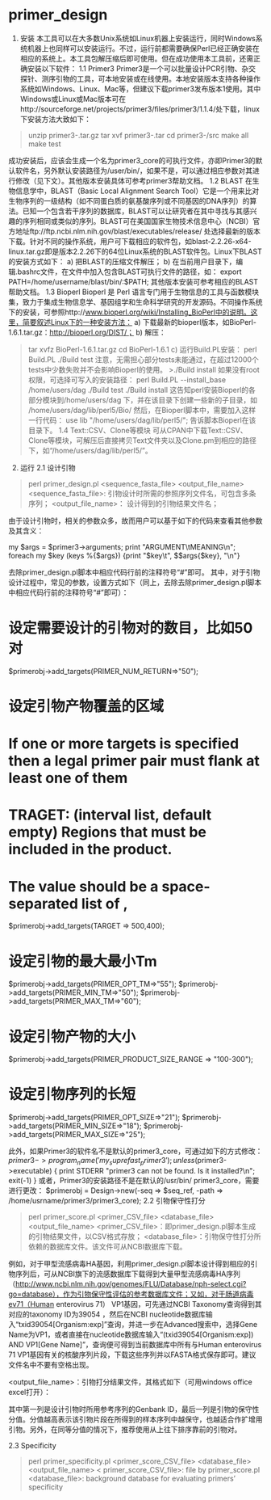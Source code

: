 primer_design
=============

1.	安装
本工具可以在大多数Unix系统如Linux机器上安装运行，同时Windows系统机器上也同样可以安装运行。不过，运行前都需要确保Perl已经正确安装在相应的系统上。本工具包解压缩后即可使用。但在成功使用本工具前，还需正确安装以下软件：
1.1	Primer3
Primer3是一个可以批量设计PCR引物、杂交探针、测序引物的工具，可本地安装或在线使用。本地安装版本支持各种操作系统如Windows、Linux、Mac等，但建议下载primer3发布版本1使用。其中Windows或Linux或Mac版本可在http://sourceforge.net/projects/primer3/files/primer3/1.1.4/处下载，linux下安装方法大致如下：

> unzip primer3-<release>.tar.gz
> tar xvf primer3-<release>.tar
> cd primer3-<release>/src
> make all
> make test

成功安装后，应该会生成一个名为primer3_core的可执行文件，亦即Primer3的默认软件名，另外默认安装路径为/user/bin/，如果不是，可以通过相应参数对其进行修改（见下文）。其他版本安装具体可参考primer3帮助文档。
1.2	BLAST
在生物信息学中，BLAST（Basic Local Alignment Search Tool）它是一个用来比对生物序列的一级结构（如不同蛋白质的氨基酸序列或不同基因的DNA序列）的算法。已知一个包含若干序列的数据库，BLAST可以让研究者在其中寻找与其感兴趣的序列相同或类似的序列。BLAST可在美国国家生物技术信息中心（NCBI）官方地址ftp://ftp.ncbi.nlm.nih.gov/blast/executables/release/ 处选择最新的版本下载。针对不同的操作系统，用户可下载相应的软件包，如blast-2.2.26-x64-linux.tar.gz即是版本2.2.26下的64位Linux系统的BLAST软件包。Linux下BLAST的安装方式如下：
a)	把BLAST的压缩文件解压；
b)	在当前用户目录下，编辑.bashrc文件，在文件中加入包含BLAST可执行文件的路径，如：
export PATH=/home/username/blast/bin/:$PATH;
其他版本安装可参考相应的BLAST帮助文档。
1.3	Bioperl
Bioperl 是 Perl 语言专门用于生物信息的工具与函数模块集，致力于集成生物信息学、基因组学和生命科学研究的开发源码。不同操作系统下的安装，可参照http://www.bioperl.org/wiki/Installing_BioPerl中的说明。这里，简要叙述Linux下的一种安装方法：
a)	下载最新的bioperl版本，如BioPerl-1.6.1.tar.gz：http://bioperl.org/DIST/；
b)	解压：
> tar xvfz BioPerl-1.6.1.tar.gz
> cd BioPerl-1.6.1
c)	运行Build.PL安装：
> perl Build.PL
> ./Build test
	注意，无需担心部分tests未能通过，在超过12000个tests中少数失败并不会影响Bioperl的使用。
		>./Build install
如果没有root权限，可选择可写入的安装路径：
> perl Build.PL --install_base /home/users/dag
> ./Build test
> ./Build install
这告知perl安装Bioperl的各部分模块到/home/users/dag 下，并在该目录下创建一些新的子目录，如
  		/home/users/dag/lib/perl5/Bio/
然后，在Bioperl脚本中，需要加入这样一行代码：
use lib "/home/users/dag/lib/perl5/";
告诉脚本Bioperl在该目录下。
1.4	Text::CSV、Clone等模块
可从CPAN中下载Text::CSV、Clone等模块，可解压后直接拷贝Text文件夹以及Clone.pm到相应的路径下，如“/home/users/dag/lib/perl5/”。

2.	运行
2.1	设计引物
> perl primer_design.pl <sequence_fasta_file> <output_file_name>
<sequence_fasta_file>: 引物设计时所需的参照序列文件名，可包含多条序列；
<output_file_name>： 设计得到的引物结果文件名；

由于设计引物时，相关的参数众多，故而用户可以基于如下的代码来查看其他参数及其含义：

my $args = $primer3->arguments;
print "ARGUMENT\tMEANING\n";
foreach my $key (keys %{$args}) {print "$key\t", $$args{$key}, "\n"}

去除primer_design.pl脚本中相应代码行前的注释符号“#”即可。
其中，对于引物设计过程中，常见的参数，设置方式如下（同上，去除去除primer_design.pl脚本中相应代码行前的注释符号“#”即可）：

# 设定需要设计的引物对的数目，比如50对
$primerobj->add_targets(PRIMER_NUM_RETURN=>"50"); 

# 设定引物产物覆盖的区域
# If one or more targets is specified then a legal primer pair must flank at least one of them
# TRAGET: (interval list, default empty) Regions that must be included in the product. 
# The value should be a space-separated list of <start>,<length>     
 $primerobj->add_targets(TARGET => 500,400); 

# 设定引物的最大最小Tm
$primerobj->add_targets(PRIMER_OPT_TM=>"55");
$primerobj->add_targets(PRIMER_MIN_TM=>"50");
$primerobj->add_targets(PRIMER_MAX_TM=>"60");
	
# 设定引物产物的大小
$primerobj->add_targets(PRIMER_PRODUCT_SIZE_RANGE => "100-300");
	
# 设定引物序列的长短
$primerobj->add_targets(PRIMER_OPT_SIZE=>"21");
$primerobj->add_targets(PRIMER_MIN_SIZE=>"18");
 	$primerobj->add_targets(PRIMER_MAX_SIZE=>"25");
	
此外，如果Primer3的软件名不是默认的primer3_core，可通过如下的方式修改：
$primer3->program_name('my_suprefast_primer3');
unless ($primer3->executable) {
 	print STDERR "primer3 can not be found. Is it installed?\n";
 	exit(-1)
}
或者，Primer3的安装路径不是在默认的/usr/bin/ primer3_core，需要进行更改：
$primerobj = Design->new(-seq => $seq_ref, -path => /home/usrname/primer3/primer3_core);
2.2	引物保守性打分
> perl primer_score.pl <primer_CSV_file> <database_file> <output_file_name>
<primer_CSV_file>：即primer_design.pl脚本生成的引物结果文件，以CSV格式存放；
<database_file>：引物保守性打分所依赖的数据库文件。该文件可从NCBI数据库下载。

例如，对于甲型流感病毒HA基因，利用primer_design.pl脚本设计得到相应的引物序列后，可从NCBI旗下的流感数据库下载得到大量甲型流感病毒HA序列（http://www.ncbi.nlm.nih.gov/genomes/FLU/Database/nph-select.cgi?go=database），作为引物保守性评估的参考数据库文件；又如，对于肠道病毒ev71（Human enterovirus 71） VP1基因，可先通过NCBI Taxonomy查询得到其对应的taxonomy ID为39054 ，然后在NCBI nucleotide数据库输入“txid39054[Organism:exp]”查询，并进一步在Advanced搜索中，选择Gene Name为VP1，或者直接在nucleotide数据库输入“(txid39054[Organism:exp]) AND VP1[Gene Name]”，查询便可得到当前数据库中所有与Human enterovirus 71 VP1基因有关的核酸序列片段，下载这些序列并以FASTA格式保存即可。建议文件名中不要有空格出现。

<output_file_name>：引物打分结果文件，其格式如下（可用windows office excel打开）：
 
其中第一列是设计引物时所用参考序列的Genbank ID，最后一列是引物的保守性分值。分值越高表示该引物片段在所得到的样本序列中越保守，也越适合作扩增用引物。另外，在同等分值的情况下，推荐使用从上往下排序靠前的引物对。

2.3	Specificity
>perl primer_specificity.pl <primer_score_CSV_file> <database_file> <output_file_name>
< primer_score_CSV_file>: file by primer_score.pl
<database_file>: background database for evaluating primers’ specificity

